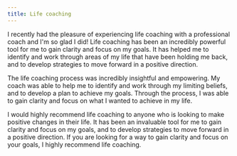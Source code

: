 ```yaml
---
title: Life coaching
---
```


I recently had the pleasure of experiencing life coaching with a professional coach and I'm so glad I did! Life coaching has been an incredibly powerful tool for me to gain clarity and focus on my goals. It has helped me to identify and work through areas of my life that have been holding me back, and to develop strategies to move forward in a positive direction.

The life coaching process was incredibly insightful and empowering. My coach was able to help me to identify and work through my limiting beliefs, and to develop a plan to achieve my goals. Through the process, I was able to gain clarity and focus on what I wanted to achieve in my life.

I would highly recommend life coaching to anyone who is looking to make positive changes in their life. It has been an invaluable tool for me to gain clarity and focus on my goals, and to develop strategies to move forward in a positive direction. If you are looking for a way to gain clarity and focus on your goals, I highly recommend life coaching.